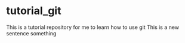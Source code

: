 # tutorial_git
This is a tutorial repository for me to learn how to use git
This is a new sentence
something
